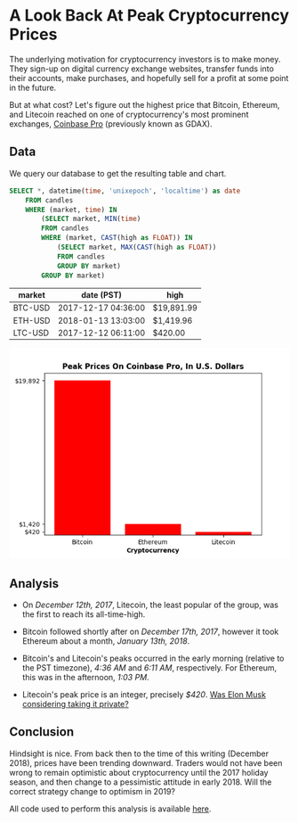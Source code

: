 # A Look Back At Peak Cryptocurrency Prices

The underlying motivation for cryptocurrency investors is to make money.  They sign-up on digital currency exchange websites, transfer funds into their accounts, make purchases, and hopefully  sell for a profit at some point in the future.

But at what cost? Let's figure out the highest price that Bitcoin, Ethereum, and Litecoin reached on one of cryptocurrency's most prominent exchanges, [Coinbase Pro](https://pro.coinbase.com/) (previously known as GDAX).


## Data
We query our database to get the resulting table and chart.

```sql
SELECT *, datetime(time, 'unixepoch', 'localtime') as date
    FROM candles
    WHERE (market, time) IN
        (SELECT market, MIN(time)
        FROM candles
        WHERE (market, CAST(high as FLOAT)) IN
            (SELECT market, MAX(CAST(high as FLOAT))
            FROM candles
            GROUP BY market)
        GROUP BY market)
```

market | date (PST) | high
------ | ---------- | ----
BTC-USD | 2017-12-17 04:36:00 | $19,891.99
ETH-USD | 2018-01-13 13:03:00 | $1,419.96
LTC-USD | 2017-12-12 06:11:00 | $420.00

![Peak cryptocurrency prices on Coinbase Pro](https://github.com/milan102/Cryptocurrency-Data-Analysis/blob/master/analysis/peaks/peaks.png)


## Analysis
 - On *December 12th, 2017*, Litecoin, the least popular of the group, was the first to reach its all-time-high.

 - Bitcoin followed shortly after on *December 17th, 2017*, however it took Ethereum about a month, *January 13th, 2018*.

 - Bitcoin's and Litecoin's peaks occurred in the early morning (relative to the PST timezone), *4:36 AM* and *6:11 AM*, respectively. For Ethereum, this was in the afternoon, *1:03 PM*.

 - Litecoin's peak price is an integer, precisely *$420*. [Was Elon Musk considering taking it private?](https://twitter.com/elonmusk/status/1026872652290379776)


## Conclusion
Hindsight is nice. From back then to the time of this writing (December 2018), prices have been trending downward. Traders would not have been wrong to remain optimistic about cryptocurrency until the 2017 holiday season, and then change to a pessimistic attitude in early 2018. Will the correct strategy change to optimism in 2019?

All code used to perform this analysis is available [here](https://github.com/milan102/Cryptocurrency-Data-Analysis).
